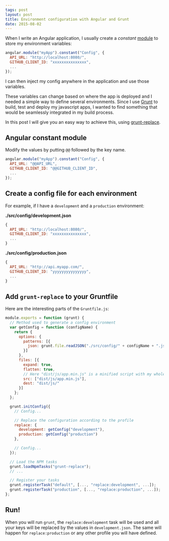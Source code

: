 ```yaml
---
tags: post
layout: post
title: Environment configuration with Angular and Grunt
date: 2015-08-02
---
```


When I write an Angular application, I usually create a _constant_ [module](https://docs.angularjs.org/api/ng/type/angular.Module) to store my environment variables:

```js
angular.module("myApp").constant("Config", {
  API_URL: "http://localhost:8080/",
  GITHUB_CLIENT_ID: "xxxxxxxxxxxxxxx",
  ...
});
```

I can then inject my config anywhere in the application and use those variables.

These variables can change based on where the app is deployed and I needed a simple way to define several environments. Since I use [Grunt](http://gruntjs.com/) to build, test and deploy my javascript apps, I wanted to find something that would be seamlessly integrated in my build process.

<!--more-->

In this post I will give you an easy way to achieve this, using [grunt-replace](https://github.com/outaTiME/grunt-replace).

## Angular constant module

Modify the values by putting `@@` followed by the key name.

```js
angular.module("myApp").constant("Config", {
  API_URL: "@@API_URL",
  GITHUB_CLIENT_ID: "@@GITHUB_CLIENT_ID",
  ...
});
```

## Create a config file for each environment

For example, if I have a `development` and a `production` environment:

**./src/config/development.json**

```js
{
  API_URL: "http://localhost:8080/",
  GITHUB_CLIENT_ID: "xxxxxxxxxxxxxxx",
  ...
}
```

**./src/config/production.json**

```js
{
  API_URL: "http://api.myapp.com/",
  GITHUB_CLIENT_ID: "yyyyyyyyyyyyyyy",
  ...
}
```

## Add `grunt-replace` to your Gruntfile

Here are the interesting parts of the `Gruntfile.js`:

```js
module.exports = function (grunt) {
  // Method used to generate a config environment
  var getConfig = function (configName) {
    return {
      options: {
        patterns: [{
          json: grunt.file.readJSON("./src/config/" + configName + ".json")
        }]
      },
      files: [{
        expand: true,
        flatten: true,
        // Here "dist/js/app.min.js" is a minified script with my whole application
        src: ["dist/js/app.min.js"],
        dest: "dist/js/"
      }]
    };
  };

  grunt.initConfig({
    // Config...

    // Replace the configuration according to the profile
    replace: {
      development: getConfig("development"),
      production: getConfig("production")
    },

    // Config...
  });

  // Load the NPM tasks
  grunt.loadNpmTasks("grunt-replace");
  // ...

  // Register your tasks
  grunt.registerTask("default", [..., "replace:development", ...]);
  grunt.registerTask("production", [..., "replace:production", ...]);
};
```

## Run!

When you will run `grunt`, the `replace:development` task will be used and all your keys will be replaced by the values in `development.json`. The same will happen for `replace:production` or any other profile you will have defined.

